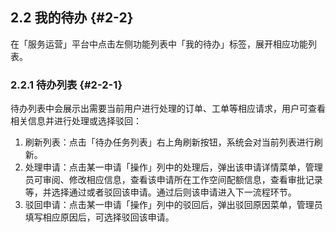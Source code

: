 ## 2.2 我的待办 {#2-2}

在「服务运营」平台中点击左侧功能列表中「我的待办」标签，展开相应功能列表。

### 2.2.1 待办列表 {#2-2-1}

待办列表中会展示出需要当前用户进行处理的订单、工单等相应请求，用户可查看相关信息并进行处理或选择驳回：

1.  刷新列表：点击「待办任务列表」右上角刷新按钮，系统会对当前列表进行刷新。
2.  处理申请：点击某一申请「操作」列中的处理后，弹出该申请详情菜单，管理员可审阅、修改相应信息，查看该申请所在工作空间配额信息，查看审批记录等，并选择通过或者驳回该申请。通过后则该申请进入下一流程环节。
3.  驳回申请：点击某一申请「操作」列中的驳回后，弹出驳回原因菜单，管理员填写相应原因后，可选择驳回该申请。